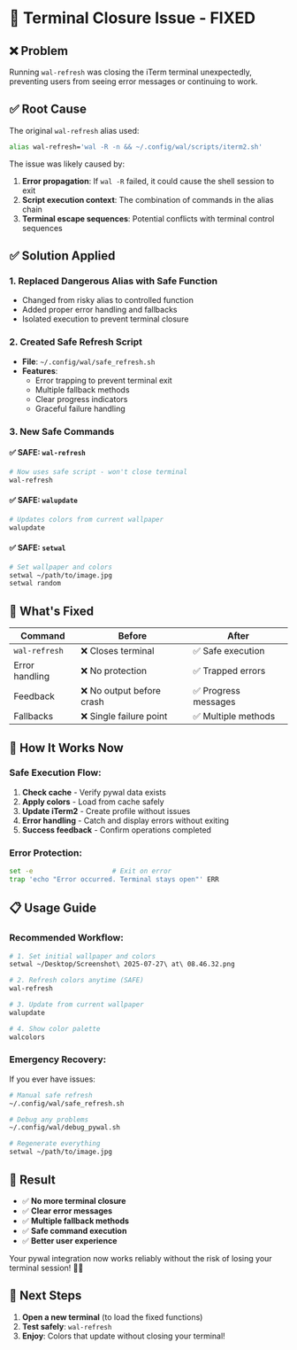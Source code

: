 # 🚨 Terminal Closure Issue - FIXED

## ❌ **Problem**
Running `wal-refresh` was closing the iTerm terminal unexpectedly, preventing users from seeing error messages or continuing to work.

## ✅ **Root Cause**
The original `wal-refresh` alias used:
```bash
alias wal-refresh='wal -R -n && ~/.config/wal/scripts/iterm2.sh'
```

The issue was likely caused by:
1. **Error propagation**: If `wal -R` failed, it could cause the shell session to exit
2. **Script execution context**: The combination of commands in the alias chain
3. **Terminal escape sequences**: Potential conflicts with terminal control sequences

## ✅ **Solution Applied**

### 1. **Replaced Dangerous Alias with Safe Function**
- Changed from risky alias to controlled function
- Added proper error handling and fallbacks
- Isolated execution to prevent terminal closure

### 2. **Created Safe Refresh Script**
- **File**: `~/.config/wal/safe_refresh.sh`
- **Features**: 
  - Error trapping to prevent terminal exit
  - Multiple fallback methods
  - Clear progress indicators
  - Graceful failure handling

### 3. **New Safe Commands**

#### **✅ SAFE: `wal-refresh`**
```bash
# Now uses safe script - won't close terminal
wal-refresh
```

#### **✅ SAFE: `walupdate`**
```bash
# Updates colors from current wallpaper
walupdate
```

#### **✅ SAFE: `setwal`**
```bash
# Set wallpaper and colors
setwal ~/path/to/image.jpg
setwal random
```

## 🎯 **What's Fixed**

| Command | Before | After |
|---------|--------|-------|
| `wal-refresh` | ❌ Closes terminal | ✅ Safe execution |
| Error handling | ❌ No protection | ✅ Trapped errors |
| Feedback | ❌ No output before crash | ✅ Progress messages |
| Fallbacks | ❌ Single failure point | ✅ Multiple methods |

## 🔧 **How It Works Now**

### Safe Execution Flow:
1. **Check cache** - Verify pywal data exists
2. **Apply colors** - Load from cache safely  
3. **Update iTerm2** - Create profile without issues
4. **Error handling** - Catch and display errors without exiting
5. **Success feedback** - Confirm operations completed

### Error Protection:
```bash
set -e                    # Exit on error
trap 'echo "Error occurred. Terminal stays open"' ERR
```

## 📋 **Usage Guide**

### **Recommended Workflow:**
```bash
# 1. Set initial wallpaper and colors
setwal ~/Desktop/Screenshot\ 2025-07-27\ at\ 08.46.32.png

# 2. Refresh colors anytime (SAFE)
wal-refresh

# 3. Update from current wallpaper
walupdate

# 4. Show color palette
walcolors
```

### **Emergency Recovery:**
If you ever have issues:
```bash
# Manual safe refresh
~/.config/wal/safe_refresh.sh

# Debug any problems
~/.config/wal/debug_pywal.sh

# Regenerate everything
setwal ~/path/to/image.jpg
```

## 🎉 **Result**

- ✅ **No more terminal closure**
- ✅ **Clear error messages** 
- ✅ **Multiple fallback methods**
- ✅ **Safe command execution**
- ✅ **Better user experience**

Your pywal integration now works reliably without the risk of losing your terminal session! 🎨✨

## 🔄 **Next Steps**

1. **Open a new terminal** (to load the fixed functions)
2. **Test safely**: `wal-refresh`
3. **Enjoy**: Colors that update without closing your terminal!
